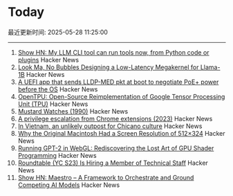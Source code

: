 # Today

最近更新时间: 2025-05-28 11:25:00

--- 
1. [Show HN: My LLM CLI tool can run tools now, from Python code or plugins](https://simonwillison.net/2025/May/27/llm-tools/) Hacker News
2. [Look Ma, No Bubbles Designing a Low-Latency Megakernel for Llama-1B](https://hazyresearch.stanford.edu/blog/2025-05-27-no-bubbles) Hacker News
3. [A UEFI app that sends LLDP-MED pkt at boot to negotiate PoE+ power before the OS](https://roderickkhan.com/posts/2025-05-16-poe-uefi-solution) Hacker News
4. [OpenTPU: Open-Source Reimplementation of Google Tensor Processing Unit (TPU)](https://github.com/UCSBarchlab/OpenTPU) Hacker News
5. [Mustard Watches (1990)](https://girard.perso.math.cnrs.fr/mustard/article.html) Hacker News
6. [A privilege escalation from Chrome extensions (2023)](https://0x44.xyz/blog/cve-2023-4369/) Hacker News
7. [In Vietnam, an unlikely outpost for Chicano culture](https://www.latimes.com/world-nation/story/2025-05-27/chicano-culture-vietnam) Hacker News
8. [Why the Original Macintosh Had a Screen Resolution of 512×324](https://512pixels.net/2025/05/original-macintosh-resolution/) Hacker News
9. [Running GPT-2 in WebGL: Rediscovering the Lost Art of GPU Shader Programming](https://nathan.rs/posts/gpu-shader-programming/) Hacker News
10. [Roundtable (YC S23) Is Hiring a Member of Technical Staff](https://www.ycombinator.com/companies/roundtable/jobs/ZTZHEbb-member-of-technical-staff) Hacker News
11. [Show HN: Maestro – A Framework to Orchestrate and Ground Competing AI Models](https://news.ycombinator.com/item?id=44109664) Hacker News

